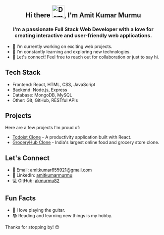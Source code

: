 <h2 align='center'>Hi there <img src="https://media.tenor.com/SNL9_xhZl9oAAAAi/waving-hand-joypixels.gif" alt="Demo" width="40" />, I'm Amit Kumar 
Murmu
</h2>
<!-- <hr> -->

<h3 align='center'>I'm a passionate Full Stack Web Developer with a love for creating interactive and user-friendly web applications.</h3>

- 🚀 I’m currently working on exciting web projects.
- 🌱 I’m constantly learning and exploring new technologies.
- 💬 Let's connect! Feel free to reach out for collaboration or just to say hi.

## Tech Stack

- Frontend: React, HTML, CSS, JavaScript
- Backend: Node.js, Express
- Database: MongoDB, MySQL
- Other: Git, GitHub, RESTful APIs

## Projects

Here are a few projects I'm proud of:

- [Todoist Clone](#) - A productivity application built with React.
- [GroceryHub Clone](#) - India's largest online food and grocery store clone.

## Let's Connect

- 📧 Email: amitkumar655921@gmail.com
- 📱 LinkedIn: [amitkumarmurmu](#)
- 💻 GitHub: [akmurmu82](https://github.com/akmurmu82)

## Fun Facts

- 🎸 I love playing the guitar.
- 📚 Reading and learning new things is my hobby.

Thanks for stopping by! 😊
